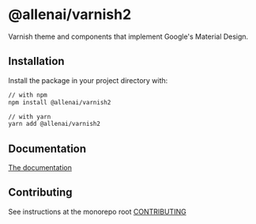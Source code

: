 # @allenai/varnish2

Varnish theme and components that implement Google's Material Design.

## Installation

Install the package in your project directory with:

```sh
// with npm
npm install @allenai/varnish2

// with yarn
yarn add @allenai/varnish2
```

## Documentation

[The documentation](https://varnish.apps.allenai.org)

## Contributing

See instructions at the monorepo root [CONTRIBUTING](https://github.com/allenai/varnish-mui/blob/main/CONTRIBUTING.md)
